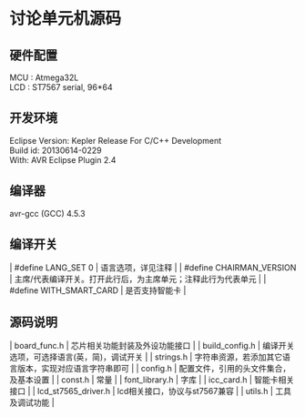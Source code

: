 讨论单元机源码
===========================================================

## 硬件配置 ##

MCU : Atmega32L  
LCD : ST7567 serial, 96*64  

## 开发环境 ##

Eclipse Version: Kepler Release For C/C++ Development  
Build id: 20130614-0229  
With: AVR Eclipse Plugin 2.4  

## 编译器 ##

avr-gcc (GCC) 4.5.3

## 编译开关 ##

| #define LANG_SET 0       | 语言选项，详见注释                                            |
| #define CHAIRMAN_VERSION | 主席/代表编译开关。打开此行后，为主席单元；注释此行为代表单元 |
| #define WITH_SMART_CARD  | 是否支持智能卡                                                |

## 源码说明 ##

| board_func.h        | 芯片相关功能封装及外设功能接口                         |
| build_config.h      | 编译开关选项，可选择语言(英，简)，调试开关             |
| strings.h           | 字符串资源，若添加其它语言版本，实现对应语言字符串即可 |
| config.h            | 配置文件，引用的头文件集合，及基本设置                 |
| const.h             | 常量                                                   |
| font_library.h      | 字库                                                   |
| icc_card.h          | 智能卡相关接口                                         |
| lcd_st7565_driver.h | lcd相关接口，协议与st7567兼容                          |
| utils.h             | 工具及调试功能                                         |
